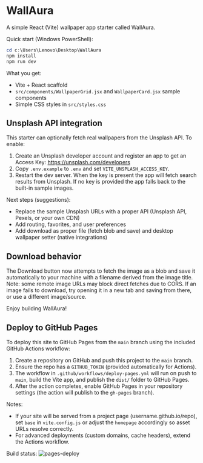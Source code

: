 # WallAura

A simple React (Vite) wallpaper app starter called WallAura.

Quick start (Windows PowerShell):

```powershell
cd c:\Users\Lenovo\Desktop\WallAura
npm install
npm run dev
```

What you get:
- Vite + React scaffold
- `src/components/WallpaperGrid.jsx` and `WallpaperCard.jsx` sample components
- Simple CSS styles in `src/styles.css`

Unsplash API integration
------------------------
This starter can optionally fetch real wallpapers from the Unsplash API. To enable:

1. Create an Unsplash developer account and register an app to get an Access Key: https://unsplash.com/developers
2. Copy `.env.example` to `.env` and set `VITE_UNSPLASH_ACCESS_KEY`.
3. Restart the dev server. When the key is present the app will fetch search results from Unsplash. If no key is provided the app falls back to the built-in sample images.


Next steps (suggestions):
- Replace the sample Unsplash URLs with a proper API (Unsplash API, Pexels, or your own CDN)
- Add routing, favorites, and user preferences
- Add download as proper file (fetch blob and save) and desktop wallpaper setter (native integrations)

Download behavior
-----------------
The Download button now attempts to fetch the image as a blob and save it automatically to your machine with a filename derived from the image title. Note: some remote image URLs may block direct fetches due to CORS. If an image fails to download, try opening it in a new tab and saving from there, or use a different image/source.

Enjoy building WallAura!

Deploy to GitHub Pages
----------------------
To deploy this site to GitHub Pages from the `main` branch using the included GitHub Actions workflow:

1. Create a repository on GitHub and push this project to the `main` branch.
2. Ensure the repo has a `GITHUB_TOKEN` (provided automatically for Actions).
3. The workflow in `.github/workflows/deploy-pages.yml` will run on push to `main`, build the Vite app, and publish the `dist/` folder to GitHub Pages.
4. After the action completes, enable GitHub Pages in your repository settings (the action will publish to the `gh-pages` branch).

Notes:
- If your site will be served from a project page (username.github.io/repo), set `base` in `vite.config.js` or adjust the `homepage` accordingly so asset URLs resolve correctly.
- For advanced deployments (custom domains, cache headers), extend the Actions workflow.

Build status: ![pages-deploy](https://github.com/<your-username>/<your-repo>/workflows/Build%20and%20deploy%20to%20GitHub%20Pages/badge.svg)
